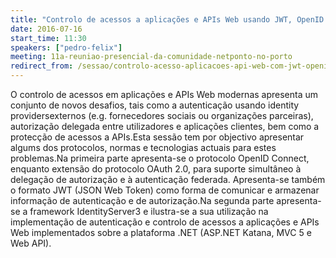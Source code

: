 ```yaml
---
title: "Controlo de acessos a aplicações e APIs Web usando JWT, OpenID Connect e IdentityServer3"
date: 2016-07-16
start_time: 11:30
speakers: ["pedro-felix"]
meeting: 11a-reuniao-presencial-da-comunidade-netponto-no-porto
redirect_from: /sessao/controlo-acesso-aplicacoes-api-web-com-jwt-openid-identityserver3/
---
```


O controlo de acessos em aplicações e APIs Web modernas apresenta um conjunto de novos desafios, tais como a autenticação usando identity providersexternos (e.g. fornecedores sociais ou organizações parceiras), autorização delegada entre utilizadores e aplicações clientes, bem como a protecção de acessos a APIs.Esta sessão tem por objectivo apresentar algums dos protocolos, normas e tecnologias actuais para estes problemas.Na primeira parte apresenta-se o protocolo OpenID Connect, enquanto extensão do protocolo OAuth 2.0, para suporte simultâneo à delegação de autorização e à autenticação federada. Apresenta-se também o formato JWT (JSON Web Token) como forma de comunicar e armazenar informação de autenticação e de autorização.Na segunda parte apresenta-se a framework IdentityServer3 e ilustra-se a sua utilização na implementação de autenticação e controlo de acessos a aplicações e APIs Web implementados sobre a plataforma .NET (ASP.NET Katana, MVC 5 e Web API).

